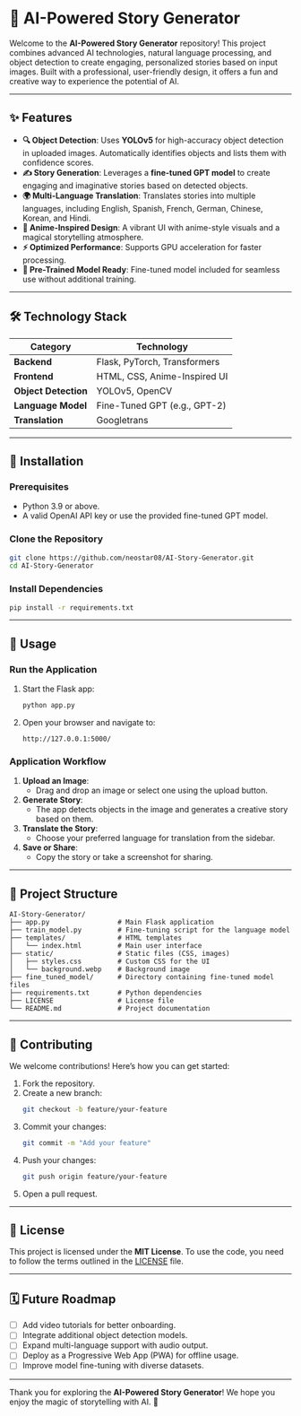 # 🌟 AI-Powered Story Generator

Welcome to the **AI-Powered Story Generator** repository! This project combines advanced AI technologies, natural language processing, and object detection to create engaging, personalized stories based on input images. Built with a professional, user-friendly design, it offers a fun and creative way to experience the potential of AI.

---

## ✨ Features

- **🔍 Object Detection**: Uses **YOLOv5** for high-accuracy object detection in uploaded images. Automatically identifies objects and lists them with confidence scores.
- **✍️ Story Generation**: Leverages a **fine-tuned GPT model** to create engaging and imaginative stories based on detected objects.
- **🌍 Multi-Language Translation**: Translates stories into multiple languages, including English, Spanish, French, German, Chinese, Korean, and Hindi.
- **🎨 Anime-Inspired Design**: A vibrant UI with anime-style visuals and a magical storytelling atmosphere.
- **⚡ Optimized Performance**: Supports GPU acceleration for faster processing.
- **💾 Pre-Trained Model Ready**: Fine-tuned model included for seamless use without additional training.

---

## 🛠️ Technology Stack

| **Category**      | **Technology**                 |
|-------------------|--------------------------------|
| **Backend**       | Flask, PyTorch, Transformers  |
| **Frontend**      | HTML, CSS, Anime-Inspired UI  |
| **Object Detection** | YOLOv5, OpenCV               |
| **Language Model**| Fine-Tuned GPT (e.g., GPT-2)  |
| **Translation**   | Googletrans                   |

---

## 🚀 Installation

### Prerequisites

- Python 3.9 or above.
- A valid OpenAI API key or use the provided fine-tuned GPT model.

### Clone the Repository
```bash
git clone https://github.com/neostar08/AI-Story-Generator.git
cd AI-Story-Generator
```

### Install Dependencies
```bash
pip install -r requirements.txt
```

---

## 📖 Usage

### Run the Application
1. Start the Flask app:
   ```bash
   python app.py
   ```
2. Open your browser and navigate to:
   ```
   http://127.0.0.1:5000/
   ```

### Application Workflow
1. **Upload an Image**:
   - Drag and drop an image or select one using the upload button.
2. **Generate Story**:
   - The app detects objects in the image and generates a creative story based on them.
3. **Translate the Story**:
   - Choose your preferred language for translation from the sidebar.
4. **Save or Share**:
   - Copy the story or take a screenshot for sharing.

---

## 📂 Project Structure

```
AI-Story-Generator/
├── app.py                 # Main Flask application
├── train_model.py         # Fine-tuning script for the language model
├── templates/             # HTML templates
│   └── index.html         # Main user interface
├── static/                # Static files (CSS, images)
│   ├── styles.css         # Custom CSS for the UI
│   └── background.webp    # Background image
├── fine_tuned_model/      # Directory containing fine-tuned model files
├── requirements.txt       # Python dependencies
├── LICENSE                # License file
└── README.md              # Project documentation
```

---

## 🤝 Contributing

We welcome contributions! Here’s how you can get started:
1. Fork the repository.
2. Create a new branch:
   ```bash
   git checkout -b feature/your-feature
   ```
3. Commit your changes:
   ```bash
   git commit -m "Add your feature"
   ```
4. Push your changes:
   ```bash
   git push origin feature/your-feature
   ```
5. Open a pull request.

---

## 📌 License

This project is licensed under the **MIT License**. To use the code, you need to follow the terms outlined in the [LICENSE](LICENSE) file.

---

## 🗓 Future Roadmap

- [ ] Add video tutorials for better onboarding.
- [ ] Integrate additional object detection models.
- [ ] Expand multi-language support with audio output.
- [ ] Deploy as a Progressive Web App (PWA) for offline usage.
- [ ] Improve model fine-tuning with diverse datasets.

---

Thank you for exploring the **AI-Powered Story Generator**! We hope you enjoy the magic of storytelling with AI. 🌟

